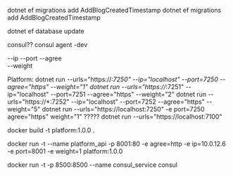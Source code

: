 dotnet ef migrations add AddBlogCreatedTimestamp
dotnet ef migrations add AddBlogCreatedTimestamp

dotnet ef database update

consul?? consul agent -dev

--ip
--port
--agree  
--weight


Platform:
dotnet run --urls="https://*:7250" --ip="localhost" --port=7250 --agree="https" --weight="1"
dotnet run --urls="https://*:7251" --ip="localhost" --port=7251 --agree="https" --weight="2"
dotnet run --urls="https://*:7252" --ip="localhost" --port=7252 --agree="https" --weight="5"
dotnet run --urls="https://localhost:7250" -e port=7250 agree="https" weight="1"
?????
dotnet run --urls="https://localhost:7100" 

docker build -t platform:1.0.0 .

docker run -t --name platform_api -p 8001:80 -e agree=http -e ip=10.0.12.6 -e port=8001 -e weight=1  platform:1.0.0

docker run -t -p 8500:8500 --name consul_service  consul
